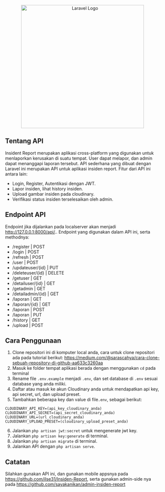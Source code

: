 <p align="center"><a href="https://laravel.com" target="_blank"><img src="https://raw.githubusercontent.com/laravel/art/master/logo-lockup/5%20SVG/2%20CMYK/1%20Full%20Color/laravel-logolockup-cmyk-red.svg" width="400" alt="Laravel Logo"></a></p>

## Tentang API
Insident Report merupakan aplikasi cross-platform yang digunakan untuk menlaporkan kerusakan di suatu tempat. User dapat melapor, dan admin dapat menanggapi laporan tersebut.
API sederhana yang dibuat dengan Laravel ini merupakan API untuk aplikasi insiden report. Fitur dari API ini antara lain:

- Login, Register, Autentikasi dengan JWT.
- Lapor insiden, lihat history insiden.
- Upload gambar insiden pada cloudinary.
- Verifikasi status insiden terselesaikan oleh admin.

## Endpoint API

Endpoint jika dijalankan pada localserver akan menjadi http://127.0.0.1:8000/api/.. Endpoint yang digunakan dalam API ini, serta methodnya:
- /register         | POST        
- /login            | POST        
- /refresh          | POST  
- /user             | POST
- /updateuser/{id}  | PUT
- /deleteuser/{id}  | DELETE
- /getuser          | GET
- /detailuser/{id}  | GET
- /getadmin         | GET
- /detailadmin/{id} | GET
- /laporan          | GET
- /laporan/{id}     | GET
- /laporan          | POST        
- /laporan          | PUT     
- /history          | GET         
- /upload           | POST        

## Cara Penggunaan
1. Clone repositori ini di komputer local anda, cara untuk clone repositori ada pada tutorial berikut: https://medium.com/@sarascahya/cara-clone-sebuah-repository-di-github-aa633c3260aa
2. Masuk ke folder tempat aplikasi berada dengan menggunakan `cd` pada terminal
3. Rename file `.env.example` menjadi `.env`, dan set database di `.env` sesuai database yang anda miliki.
4. Daftar atau masuk ke akun Cloudinary anda untuk mendapatkan api key, api secret, url, dan upload preset.
5. Tambahkan beberapa key dan value di file`.env`, sebagai berikut:
```
CLOUDINARY_API_KEY=(api_key_cloudinary_anda)
CLOUDINARY_API_SECRET=(api_secret_cloudinary_anda)
CLOUDINARY_URL=(url_cloudinary_anda)
CLOUDINARY_UPLOAD_PRESET=(cloudinary_upload_preset_anda)
```
6. Jalankan `php artisan jwt:secret` untuk mengenerate jwt key.
7. Jalankan `php artisan key:generate` di terminal.
8. Jalankan `php artisan migrate` di terminal.
9. Jalankan API dengan `php artisan serve`.

## Catatan
Silahkan gunakan API ini, dan gunakan mobile appsnya pada https://github.com/ilse31/Insiden-Report, serta gunakan admin-side nya pada https://github.com/sayakanikan/admin-insiden-report
